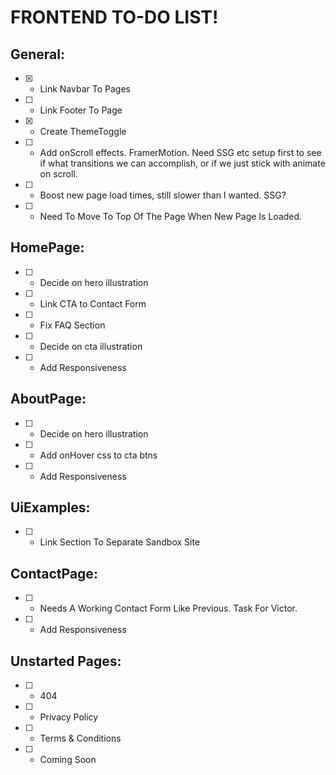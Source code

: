 # FRONTEND TO-DO LIST!

## General:
- [x] - Link Navbar To Pages
- [ ] - Link Footer To Page
- [x] - Create ThemeToggle
- [ ] - Add onScroll effects. FramerMotion. Need SSG etc setup first to see if what transitions we can accomplish, or if we just stick with animate on scroll.
- [ ] - Boost new page load times, still slower than I wanted. SSG?
- [ ] - Need To Move To Top Of The Page When New Page Is Loaded.

## HomePage: 
- [ ] - Decide on hero illustration
- [ ] - Link CTA to Contact Form
- [ ] - Fix FAQ Section
- [ ] - Decide on cta illustration
- [ ] - Add Responsiveness

## AboutPage:
- [ ] - Decide on hero illustration
- [ ] - Add onHover css to cta btns
- [ ] - Add Responsiveness

## UiExamples:
- [ ] - Link Section To Separate Sandbox Site

## ContactPage:
- [ ] - Needs A Working Contact Form Like Previous. Task For Victor.
- [ ] - Add Responsiveness

## Unstarted Pages:
- [ ] - 404
- [ ] - Privacy Policy
- [ ] - Terms & Conditions
- [ ] - Coming Soon